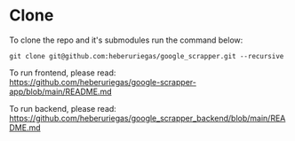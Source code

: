 # Clone

To clone the repo and it's submodules run the command below:

```
git clone git@github.com:heberuriegas/google_scrapper.git --recursive
```

To run frontend, please read:  
https://github.com/heberuriegas/google-scrapper-app/blob/main/README.md

To run backend, please read:  
https://github.com/heberuriegas/google_scrapper_backend/blob/main/README.md

